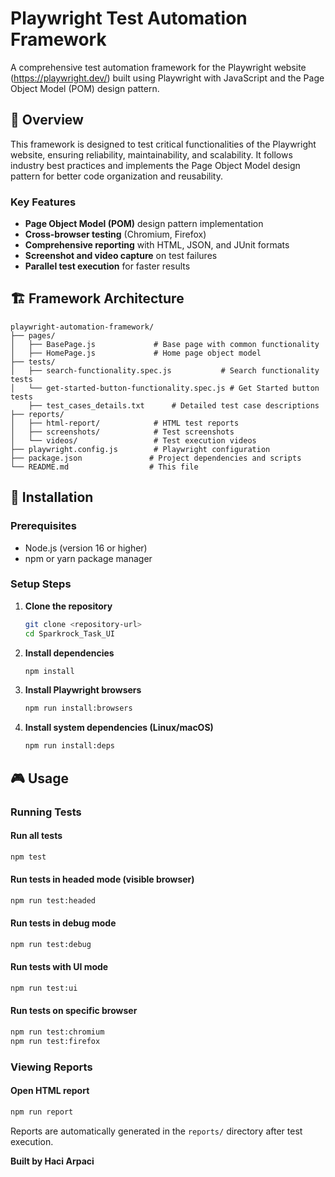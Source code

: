 # Playwright Test Automation Framework

A comprehensive test automation framework for the Playwright website (https://playwright.dev/) built using Playwright with JavaScript and the Page Object Model (POM) design pattern.


## 🎯 Overview

This framework is designed to test critical functionalities of the Playwright website, ensuring reliability, maintainability, and scalability. It follows industry best practices and implements the Page Object Model design pattern for better code organization and reusability.

### Key Features

- **Page Object Model (POM)** design pattern implementation
- **Cross-browser testing** (Chromium, Firefox)
- **Comprehensive reporting** with HTML, JSON, and JUnit formats
- **Screenshot and video capture** on test failures
- **Parallel test execution** for faster results

## 🏗️ Framework Architecture

```
playwright-automation-framework/
├── pages/
│   ├── BasePage.js             # Base page with common functionality
│   ├── HomePage.js             # Home page object model
├── tests/
│   ├── search-functionality.spec.js           # Search functionality tests
│   └── get-started-button-functionality.spec.js # Get Started button tests
    ├── test_cases_details.txt      # Detailed test case descriptions
├── reports/
│   ├── html-report/            # HTML test reports
│   ├── screenshots/            # Test screenshots
│   └── videos/                 # Test execution videos
├── playwright.config.js        # Playwright configuration
├── package.json               # Project dependencies and scripts
└── README.md                  # This file
```

## 🚀 Installation

### Prerequisites

- Node.js (version 16 or higher)
- npm or yarn package manager

### Setup Steps

1. **Clone the repository**
   ```bash
   git clone <repository-url>
   cd Sparkrock_Task_UI
   ```

2. **Install dependencies**
   ```bash
   npm install
   ```

3. **Install Playwright browsers**
   ```bash
   npm run install:browsers
   ```

4. **Install system dependencies (Linux/macOS)**
   ```bash
   npm run install:deps
   ```

## 🎮 Usage

### Running Tests

#### Run all tests
```bash
npm test
```

#### Run tests in headed mode (visible browser)
```bash
npm run test:headed
```

#### Run tests in debug mode
```bash
npm run test:debug
```

#### Run tests with UI mode
```bash
npm run test:ui
```

#### Run tests on specific browser
```bash
npm run test:chromium
npm run test:firefox
```

### Viewing Reports

#### Open HTML report
```bash
npm run report
```

Reports are automatically generated in the `reports/` directory after test execution.


**Built by Haci Arpaci**

